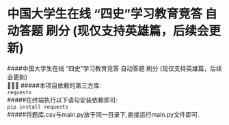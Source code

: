 # 中国大学生在线 “四史”学习教育竞答 自动答题 刷分 (现仅支持英雄篇，后续会更新)  

####中国大学生在线 “四史”学习教育竞答 自动答题 刷分 (现仅支持英雄篇，后续会更新)  
🥰🥰🥰
#####本项目依赖的第三方库:  
`requests`  
#####在终端执行以下语句安装依赖即可:  
`pip install requests`  
#####将题库.csv与main.py放于同一目录下,直接运行main.py文件即可.
